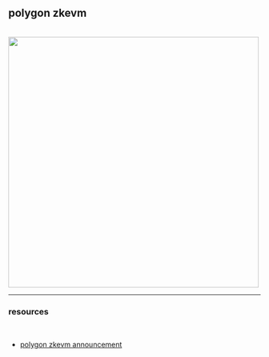 ## polygon zkevm

<br>

<img width="500" src="https://user-images.githubusercontent.com/1130416/234144874-e3b04272-8ed7-460d-bbf8-e74a454e4396.png">


<br>

---

### resources

<br>

* [polygon zkevm announcement](https://polygon.technology/blog/the-future-is-now-for-ethereum-scaling-introducing-polygon-zkevm)
